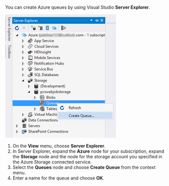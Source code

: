 You can create Azure queues by using Visual Studio **Server Explorer**.

![Server Explorer Blobs][Image1]

1. On the **View** menu, choose **Server Explorer**.
2. In Server Explorer, expand the **Azure** node for your subscription, expand the **Storage** node and the node for the storage account you specified in the Azure Storage connected service.
3. Select the **Queues** node and choose **Create Queue** from the context menu.
4. Enter a name for the queue and choose **OK**.   

[Image1]: ./media/vs-create-queue-in-server-explorer/vs-storage-queues-create-in-server-explorer.png